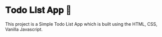 # 𝐓𝐨𝐝𝐨 𝐋𝐢𝐬𝐭 𝐀𝐩𝐩 🚀

This project is a Simple Todo List App which is built using the HTML, CSS, Vanilla Javascript.
